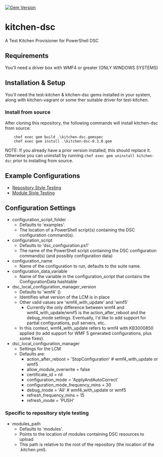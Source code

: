 [![Gem Version](https://badge.fury.io/rb/kitchen-dsc.svg)](http://badge.fury.io/rb/kitchen-dsc)

# kitchen-dsc
A Test Kitchen Provisioner for PowerShell DSC


## Requirements
You'll need a driver box with WMF4 or greater (ONLY WINDOWS SYSTEMS)

## Installation & Setup
You'll need the test-kitchen & kitchen-dsc gems installed in your system, along with kitchen-vagrant or some ther suitable driver for test-kitchen. 

### Install from source

After cloning this repository, the following commands will install kitchen-dsc from source:

		chef exec gem build .\kitchen-dsc.gemspec
		chef exec gem install .\kitchen-dsc-0.3.0.gem

NOTE: If you already have a prior version installed, this should replace it.  Otherwise you can uninstall by running `chef exec gem uninstall kitchen-dsc` prior to installing from source.

## Example Configurations
* [Repository Style Testing](https://github.com/smurawski/dsc-kitchen-project)
* [Module Style Testing](https://github.com/powershellorg/cwebadministration/tree/smurawski/adding_tests)

## Configuration Settings
* configuration_script_folder
  * Defaults to 'examples'.
  * The location of a PowerShell script(s) containing the DSC configuration command(s).
* configuration_script
  * Defaults to 'dsc_configuration.ps1'
  * The name of the PowerShell script containing the DSC configuration command(s) (and possibly configuration data)
* configuration_name
  * Name of the configuration to run, defaults to the suite name.
* configuration_data_variable
  * Name of the variable in the configuration_script that contains the ConfigurationData hashtable
* dsc_local_configuration_manager_version
  * Defaults to 'wmf4' ()
  * Identifies what version of the LCM is in place
  * Other valid values are 'wmf4_with_update' and 'wmf5'
    * Currently the only difference between wmf4 and wmf4_with_update/wmf5 is the action_after_reboot and the debug_mode settings.  Eventually, I'd like to add support for partial configurations, pull servers, etc..
  * In this context, wmf4_with_update refers to wmf4 with KB3000850 applied (to add support for WMF 5 generated configurations, plus some fixes).
* dsc_local_configuration_manager
  * Settings for the LCM
  * Defaults are:
    * action_after_reboot = 'StopConfiguration' # wmf4_with_update or wmf5
    * allow_module_overwrite = false
    * certificate_id = nil
    * configuration_mode = 'ApplyAndAutoCorrect'
    * configuration_mode_frequency_mins = 30
    * debug_mode = 'All'                        # wmf4_with_update or wmf5
    * refresh_frequency_mins = 15
    * refresh_mode = 'PUSH'

### Specific to repository style testing
* modules_path
  * Defaults to 'modules'.
  * Points to the location of modules containing DSC resources to upload
  * This path is relative to the root of the repository (the location of the .kitchen.yml).
